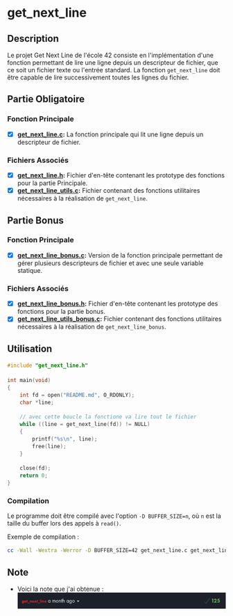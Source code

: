 # get_next_line

## Description
Le projet Get Next Line de l'école 42 consiste en l'implémentation d'une fonction permettant de lire une ligne depuis un descripteur de fichier, que ce soit un fichier texte ou l'entrée standard. La fonction `get_next_line` doit être capable de lire successivement toutes les lignes du fichier.

## Partie Obligatoire

### Fonction Principale
- [x] **[get_next_line.c](get_next_line.c ):** La fonction principale qui lit une ligne depuis un descripteur de fichier.

### Fichiers Associés
- [x] **[get_next_line.h](get_next_line.h ):** Fichier d'en-tête contenant les prototype des fonctions pour la partie Principale.
- [x] **[get_next_line_utils.c](get_next_line_utils.c ):** Fichier contenant des fonctions utilitaires nécessaires à la réalisation de `get_next_line`.

## Partie Bonus

### Fonction Principale
- [x] **[get_next_line_bonus.c](get_next_line_bonus.c ):** Version de la fonction principale permettant de gérer plusieurs descripteurs de fichier et avec une seule variable statique.

### Fichiers Associés
- [x] **[get_next_line_bonus.h](get_next_line_bonus.h ):** Fichier d'en-tête contenant les prototype des fonctions pour la partie bonus.
- [x] **[get_next_line_utils_bonus.c](get_next_line_utils_bonus.c ):** Fichier contenant des fonctions utilitaires nécessaires à la réalisation de `get_next_line_bonus`.

## Utilisation
```c
#include "get_next_line.h"

int main(void)
{
    int fd = open("README.md", O_RDONLY);
    char *line;

    // avec cette boucle la fonctione va lire tout le fichier
    while ((line = get_next_line(fd)) != NULL)
    {
        printf("%s\n", line);
        free(line);
    }

    close(fd);
    return 0;
}
```
### Compilation
Le programme doit être compilé avec l'option `-D BUFFER_SIZE=n`, où `n` est la taille du buffer lors des appels à `read()`.

Exemple de compilation :
```bash
cc -Wall -Wextra -Werror -D BUFFER_SIZE=42 get_next_line.c get_next_line_utils.c main.c
```
## Note

- Voici la note que j'ai obtenue :
    ![Note](img.png)